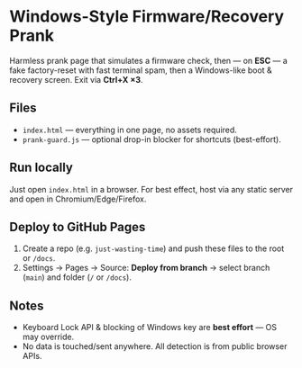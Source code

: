 # Windows-Style Firmware/Recovery Prank

Harmless prank page that simulates a firmware check, then — on **ESC** — a fake factory-reset with fast terminal spam, then a Windows-like boot & recovery screen. Exit via **Ctrl+X ×3**.

## Files
- `index.html` — everything in one page, no assets required.
- `prank-guard.js` — optional drop-in blocker for shortcuts (best-effort).

## Run locally
Just open `index.html` in a browser. For best effect, host via any static server and open in Chromium/Edge/Firefox.

## Deploy to GitHub Pages
1. Create a repo (e.g. `just-wasting-time`) and push these files to the root or `/docs`.
2. Settings → Pages → Source: **Deploy from branch** → select branch (`main`) and folder (`/` or `/docs`).

## Notes
- Keyboard Lock API & blocking of Windows key are **best effort** — OS may override.
- No data is touched/sent anywhere. All detection is from public browser APIs.
